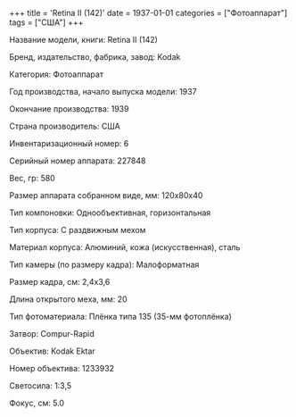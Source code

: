 +++
title = 'Retina II (142)'
date = 1937-01-01
categories = ["Фотоаппарат"]
tags = ["США"]
+++

Название модели, книги: Retina II (142)

Бренд, издательство, фабрика, завод: Kodak

Категория: Фотоаппарат

Год производства, начало выпуска модели: 1937

Окончание производства: 1939

Страна производитель: США

Инвентаризационный номер: 6

Серийный номер аппарата: 227848

Вес, гр: 580

Размер аппарата  собранном виде, мм: 120x80x40

Тип компоновки: Однообъективная, горизонтальная

Тип корпуса: С раздвижным мехом

Материал корпуса: Алюминий, кожа (искусственная), сталь

Тип камеры (по размеру кадра): Малоформатная

Размер кадра, см: 2,4x3,6

Длина открытого меха, мм: 20

Тип фотоматериала: Плёнка типа 135 (35-мм фотоплёнка)

Затвор: Compur-Rapid

Объектив: Kodak Ektar

Номер объектива: 1233932

Светосила: 1:3,5

Фокус, см: 5.0

